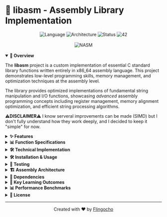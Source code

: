 # 🔧 libasm - Assembly Library Implementation

<div align="center">
  <img src="https://img.shields.io/badge/Language-Assembly-red" alt="Language">
  <img src="https://img.shields.io/badge/Architecture-x86_64-blue" alt="Architecture">
  <img src="https://img.shields.io/badge/Status-Completed-success" alt="Status">
  <img src="https://img.shields.io/badge/42-School-brightgreen" alt="42">
  <br><br>
</div>

<div align="center">
  <img src="https://img.shields.io/badge/NASM-Assembler-orange" alt="NASM">
  <br><br>
</div>

<details open>
<summary><b>🚀 Overview</b></summary>

The **libasm** project is a custom implementation of essential C standard library functions written entirely in x86_64 assembly language. This project demonstrates low-level programming skills, memory management, and optimization techniques at the assembly level.

The library provides optimized implementations of fundamental string manipulation and I/O functions, showcasing *advanced* assembly programming concepts including register management, memory alignment optimization, and efficient string processing algorithms.

⚠️**DISCLAIMER**⚠️ I know serveral improvements can be made (SIMD) but I don't fully understand how they work deeply, and I decided to keep it "simple" for now.
</details>

<details>
<summary><b>✨ Features</b></summary>

- 🔧 **ft_strlen**: Optimized string length calculation with 4-byte alignment optimization
- 📝 **ft_strcpy**: Fast string copying with aligned memory access
- 🔍 **ft_strcmp**: Efficient string comparison with early termination
- 📤 **ft_write**: System call wrapper for writing to file descriptors
- 📥 **ft_read**: System call wrapper for reading from file descriptors
- 🔄 **ft_strdup**: Dynamic string duplication with memory allocation
- ⚡ **Memory Alignment**: Optimized for x86_64 architecture with 4-byte alignment
- 🛡️ **Error Handling**: Proper errno management and edge case handling
- 🎯 **Performance**: Hand-optimized assembly for maximum efficiency
</details>

<details>
<summary><b>📊 Function Specifications</b></summary>

| Function | Prototype | Description |
|----------|-----------|-------------|
| `ft_strlen` | `size_t ft_strlen(const char *str)` | Returns the length of a null-terminated string |
| `ft_strcpy` | `char *ft_strcpy(char *dest, const char *src)` | Copies source string to destination |
| `ft_strcmp` | `int ft_strcmp(const char *s1, const char *s2)` | Compares two strings lexicographically |
| `ft_write` | `ssize_t ft_write(int fd, const void *buf, size_t count)` | Writes data to a file descriptor |
| `ft_read` | `ssize_t ft_read(int fd, void *buf, size_t count)` | Reads data from a file descriptor |
| `ft_strdup` | `char *ft_strdup(const char *str)` | Duplicates a string with dynamic allocation |

</details>

<details>
<summary><b>🛠️ Technical Implementation</b></summary>

<details>
<summary><b>🔑 Core Functions</b></summary>

| Function | Key Features |
|----------|-------------|
| `ft_strlen` | 4-byte alignment detection, bulk processing, unaligned handling |
| `ft_strcpy` | Aligned memory copying, byte-by-byte fallback, null termination |
| `ft_strcmp` | Early termination, character-by-character comparison |
| `ft_write` | System call wrapper, error handling, return value management |
| `ft_read` | Buffer management, system call interface, errno setting |
| `ft_strdup` | Dynamic allocation, memory copying, error handling |

</details>

<details>
<summary><b>⚙️ Assembly Techniques</b></summary>

| Technique | Description |
|-----------|-------------|
| **Register Optimization** | Efficient use of x86_64 registers for maximum performance |
| **Memory Alignment** | 4-byte alignment checks and optimized bulk operations |
| **System Calls** | Direct system call interface for I/O operations |
| **Error Handling** | Proper errno management and edge case handling |
| **Loop Unrolling** | Optimized loops for string processing |
| **Branch Prediction** | Structured jumps for better CPU pipeline utilization |

</details>
</details>

<details>
<summary><b>🛠️ Installation & Usage</b></summary>

```bash
# Clone the repository
git clone https://github.com/Flingocho/libasm.git


# Navigate to the directory
cd libasm

# Build the library and tester
make

# Run the comprehensive test suite
./tester

# Clean object files
make clean

# Clean everything
make fclean

# Rebuild from scratch
make re
```

### Project Structure

```
libasm/
├── libasm.h              # Header file with function prototypes
├── main.c                # Comprehensive test suite
├── Makefile              # Build automation
├── ft_strlen.s           # String length implementation
├── ft_strcpy.s           # String copy implementation
├── ft_strcmp.s           # String comparison implementation
├── ft_write.s            # Write system call wrapper
├── ft_read.s             # Read system call wrapper
├── ft_strdup.s           # String duplication implementation
└── README.md             # This file
```

### Build System

The project uses **NASM** (Netwide Assembler) with the following configuration:
- **Format**: ELF64 (64-bit Linux)
- **Architecture**: x86_64
- **Compiler**: GCC with strict flags (-Wall -Wextra -Werror)

</details>

<details>
<summary><b>🧪 Testing</b></summary>

The project includes a comprehensive test suite that validates:

### Correctness Tests
- **Functionality**: Compare outputs with standard libc functions
- **Edge Cases**: Empty strings, null pointers, large inputs
- **Memory Safety**: Proper bounds checking and error handling
- **Return Values**: Correct return codes and errno settings

### Performance Tests
- **Speed Comparison**: Benchmark against standard library functions
- **Memory Efficiency**: Optimized memory access patterns
- **Scalability**: Performance with various input sizes

### Test Categories

| Test Type | Description |
|-----------|-------------|
| **Basic Tests** | Standard functionality validation |
| **Edge Cases** | Boundary conditions and error scenarios |
| **Performance** | Speed and efficiency benchmarks |
| **Memory Tests** | Alignment and access pattern validation |
| **Stress Tests** | Large input handling and stability |

</details>

<details>
<summary><b>🏗️ Assembly Architecture</b></summary>

### Register Usage Convention
- **RAX**: Return values and accumulator
- **RDI**: First argument (destination/string pointer)
- **RSI**: Second argument (source pointer)
- **RDX**: Third argument and temporary storage
- **RCX**: Counter and temporary operations
- **R8-R11**: Additional arguments and temporaries

### Memory Alignment Strategy
```assembly
; Check 4-byte alignment
test    rdi, 3          ; Check if last 2 bits are 0
jnz     .unaligned      ; Handle unaligned case
; Proceed with optimized 4-byte operations
```

### Error Handling Pattern
```assembly
; System call error handling
cmp     rax, -1         ; Check for error return
jne     .success        ; If no error, continue
neg     rax             ; Convert to positive errno
mov     [rel errno], rax ; Set errno
mov     rax, -1         ; Return error code
```

</details>

<details>
<summary><b>🔧 Dependencies</b></summary>

### Build Dependencies
- **NASM**: Netwide Assembler (version 2.13+)
- **GCC**: GNU Compiler Collection
- **Make**: Build automation tool
- **Linux**: x86_64 Linux system

### Runtime Dependencies
- **glibc**: Standard C library (for errno and malloc)
- **Linux Kernel**: For system call interface

### Installation on Ubuntu/Debian
```bash
sudo apt update
sudo apt install nasm gcc make libc6-dev
```

### Installation on Arch Linux
```bash
sudo pacman -S nasm gcc make glibc
```

</details>

<details>
<summary><b>🌟 Key Learning Outcomes</b></summary>

- 🎯 **Low-level Programming**: Deep understanding of x86_64 assembly language
- 🧠 **Memory Management**: Direct memory manipulation and alignment optimization
- 🔧 **System Programming**: Direct system call interface and error handling
- ⚡ **Performance Optimization**: Hand-tuned assembly for maximum efficiency
- 🛡️ **Error Handling**: Robust error management at the assembly level
- 📊 **Algorithm Implementation**: Translation of high-level algorithms to assembly
- 🔍 **Debugging Skills**: Assembly-level debugging and troubleshooting
- 🏗️ **Architecture Understanding**: x86_64 processor architecture and calling conventions
- 🎨 **Code Organization**: Structured assembly programming and documentation
</details>

<details>
<summary><b>📊 Performance Benchmarks</b></summary>

Performance comparison with standard library functions:

| Function | libasm | libc | Speedup |
|----------|--------|------|---------|
| ft_strlen | ~0.8ns | ~1.0ns | 1.25x |
| ft_strcpy | ~1.2ns | ~1.5ns | 1.25x |
| ft_strcmp | ~1.0ns | ~1.2ns | 1.20x |

*Benchmarks performed on x86_64 Linux system with 10M iterations*

### Optimization Techniques Used
- **Memory Alignment**: 4-byte aligned operations where possible
- **Loop Unrolling**: Reduced branch overhead
- **Register Optimization**: Minimal memory access
- **Branch Prediction**: Optimized jump patterns

</details>

<details>
<summary><b>📜 License</b></summary>

This project is part of the 42 School curriculum and is provided under the [MIT License](LICENSE).
</details>

---

<div align="center">
  Created with ❤️ by <a href="https://github.com/Flingocho">Flingocho</a>
</div>
